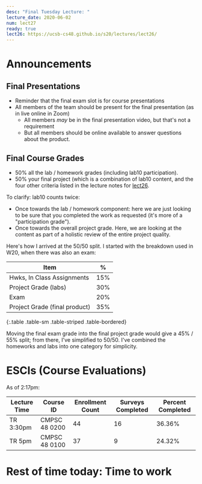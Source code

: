 ```yaml
---
desc: "Final Tuesday Lecture: "
lecture_date: 2020-06-02
num: lect27
ready: true
lect26: https://ucsb-cs48.github.io/s20/lectures/lect26/
---
```



# Announcements

## Final Presentations

* Reminder that the final exam slot is for course presentations
* All members of the team should be present for the final presentation (as in live online in Zoom)
  - All members *may* be in the final presentation video, but that's not a requirement
  - But all members should be online available to answer questions about the product.

## Final Course Grades

* 50% all the lab / homework grades (including lab10 participation).
* 50% your final project (which is a combination of lab10 content, and the four other criteria listed in the lecture notes for [lect26]({{page.lect26}}).

To clarify: lab10 counts twice:
* Once towards the lab / homework component: here we are just looking to be sure that you 
  completed the work as requested (it's more of a "participation grade").
* Once towards the overall project grade.  Here, we are looking at the content as part of a holistic review of the
  entire project quality.

Here's how I arrived at the 50/50 split.  I started with the breakdown used in W20, when there was 
also an exam: 

| Item | % |
|-|-|
| Hwks, In Class Assignments 	| 15% |
| Project Grade (labs) 	| 30% |
| Exam  |	20% |
| Project Grade (final product) 	| 35% |
{:.table .table-sm .table-striped .table-bordered}

Moving the final exam grade into the final project grade would give a 45% / 55% split; from there, I've simplified to 50/50.  I've combined the homeworks and labs into one category for simplicity.

# ESCIs (Course Evaluations)

As of 2:17pm:

|Lecture Time|Course ID |	Enrollment Count	|Surveys Completed	|Percent Completed|
|-|-|-|-|-|
| TR 3:30pm | CMPSC 48 0200	| 44	| 16 |	36.36% |
| TR 5pm  | CMPSC 48 0100	| 37	| 9	| 24.32% |

# Rest of time today: Time to work

